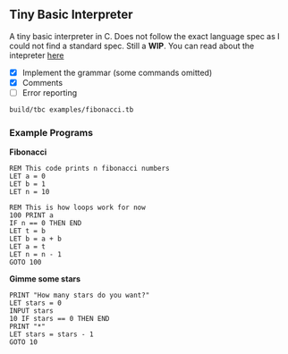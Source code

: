 ## Tiny Basic Interpreter
A tiny basic interpreter in C. Does not follow the exact language spec as I could not find a standard spec. Still a **WIP**. You can read about the intepreter [here](https://blog.trieoflogs.com/tiny-basic/)

- [x] Implement the grammar (some commands omitted)
- [x] Comments
- [ ] Error reporting

```sh
build/tbc examples/fibonacci.tb
```

### Example Programs  
**Fibonacci**
```basic
REM This code prints n fibonacci numbers
LET a = 0
LET b = 1
LET n = 10

REM This is how loops work for now
100 PRINT a
IF n == 0 THEN END
LET t = b
LET b = a + b
LET a = t
LET n = n - 1
GOTO 100
```
  
 **Gimme some stars**
 ```basic
 PRINT "How many stars do you want?"
LET stars = 0
INPUT stars
10 IF stars == 0 THEN END
PRINT "*"
LET stars = stars - 1
GOTO 10
```
